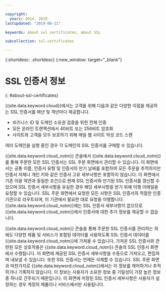 ```yaml
---

copyright:
  years: 2014, 2019
lastupdated: "2019-06-11"

keywords: about ssl certificates, about SSL

subcollection: ssl-certificates

---
```


{:shortdesc: .shortdesc}
{:new_window: target="_blank"}

# SSL 인증서 정보
{: #about-ssl-certificates}

{{site.data.keyword.cloud}}에서는 고객을 위해 다음과 같은 다양한 이점을 제공하는 SSL 인증서를 매년 및 격년마다 제공합니다.

* 비즈니스 ID 및 도메인 소유권 검증을 위한 전체 인증
* 모든 온라인 트랜잭션에서 40비트 또는 256비트 암호화
* 사이트와 고객을 모두 보호하기 위해 매일 웹 사이트 악성 코드 스캔

여러 도메인을 실행 중인 경우 각 도메인의 SSL 인증서를 구매할 수 있습니다.

{{site.data.keyword.cloud_notm}} 콘솔에서 {{site.data.keyword.cloud_notm}}를 통해 주문한 모든 SSL 인증서는 SSL 주문 화면에서 관리할 수 있습니다. 이 화면에서는 공통 이름, 인증서 유형 및 인증서의 만기 날짜를 포함하여 모든 주문을 추적하지만 인증서 자체나 개인 키와 같은 인증서 고유 세부사항은 포함하지 않습니다. 이 화면에서 기존 이용 약관과 동일한 조건으로 현재 SSL 인증서와 만기된 SSL 인증서를 갱신할 수 있으며 SSL 인증서 세부사항을 유실한 경우 해당 세부사항을 받기 위해 이행 이메일을 요청할 수 있습니다. SSL 주문 화면에서 요청한 모든 사항은 SSL 인증서의 적절한 인증 기관으로 라우트되며, 이 기관에서 필요한 대로 요청을 이행합니다. {{site.data.keyword.cloud_notm}}에는 SSL 인증서 세부사항이 없으므로 {{site.data.keyword.cloud_notm}}에서 인증서에 대한 추가 정보를 제공할 수 없습니다.

{{site.data.keyword.cloud_notm}} 콘솔을 통해 주문한 SSL 인증서를 관리하는 외에도 다양한 제품 및 서비스가 포함된 데이터를 사용하도록 SSL 인증서 데이터를 {{site.data.keyword.cloud_notm}}에 가져올 수 있습니다. 가져온 SSL 인증서와 관련된 모든 상호작용은 {{site.data.keyword.cloud_notm}} 콘솔의 SSL 인증서 화면에서 수행됩니다. 이 화면에 제공된 SSL 인증서 세부사항을 수동으로 가져오고, 편집하며 내보낼 수 있습니다. 또한 SSL 인증서는 언제든 삭제할 수 있습니다. SSL 주문 화면과 마찬가지로 {{site.data.keyword.cloud_notm}}에서는 이 정보를 제어하거나 추적하거나 기록하지 않습니다. 이 정보는 사용자가 소유한 정보 중 기밀성이 가장 높은 정보 중 하나로 간주되기 때문입니다. 이 화면에 저장된 SSL 인증서 세부사항은 사용자가 설정하는 경우 계정의 제품이나 서비스에서만 사용됩니다.

